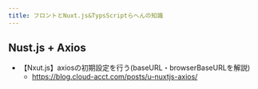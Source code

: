 ```yaml
---
title: フロントとNuxt.js&TypsScriptらへんの知識
---
```


## Nust.js + Axios

- 【Nxut.js】axiosの初期設定を行う(baseURL・browserBaseURLを解説)
  - https://blog.cloud-acct.com/posts/u-nuxtjs-axios/